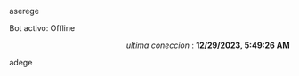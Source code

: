 aserege

<p>Bot activo: Offline</p>
<p align="right"><i>ultima coneccion</i> : <b>12/29/2023, 5:49:26 AM</b></p>

 adege
